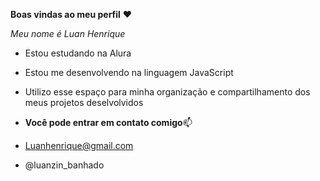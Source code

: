 **Boas vindas ao meu perfil** ❤️

*Meu nome é Luan Henrique*

- Estou estudando na Alura
- Estou me desenvolvendo na linguagem JavaScript
- Utilizo esse espaço para minha organização e compartilhamento dos meus projetos deselvolvidos

- **Você pode entrar em contato comigo**📫

- Luanhenrique@gmail.com

- @luanzin_banhado
